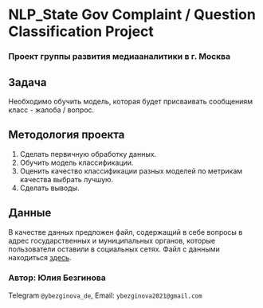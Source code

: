 # NLP_State Gov Complaint / Question Classification Project

### Проект группы развития медиааналитики в г. Москва

## Задача

Необходимо обучить модель, которая будет присваивать сообщениям класс - жалоба / вопрос.

## Методология проекта

1. Сделать первичную обработку данных.
2. Обучить модель классификации.
3. Оценить качество классификации разных моделей по метрикам качества выбрать лучшую.
4. Сделать выводы.

## Данные

В качестве данных предложен файл, содержащий в себе вопросы в адрес государственных и муниципальных органов, которые пользователи оставили в социальных сетях. Файл с данными находиться [здесь](https://docs.google.com/spreadsheets/d/1VoONQ5Li6hYFv1SGmUKEWdnm7wYDmWYi/edit?usp=sharing&ouid=117398067332429699807&rtpof=true&sd=true). 

### Автор: Юлия Безгинова
Telegram ```@ybezginova_de```, Email: ```ybezginova2021@gmail.com```
